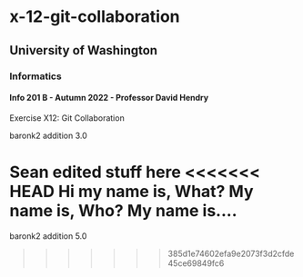 # x-12-git-collaboration
## University of Washington
### Informatics
#### Info 201 B - Autumn 2022 - Professor David Hendry

Exercise X12: Git Collaboration

baronk2 addition 3.0

Sean edited stuff here
<<<<<<< HEAD
Hi my name is, What? My name is, Who? My name is....
=======

baronk2 addition 5.0
>>>>>>> 385d1e74602efa9e2073f3d2cfde45ce69849fc6
